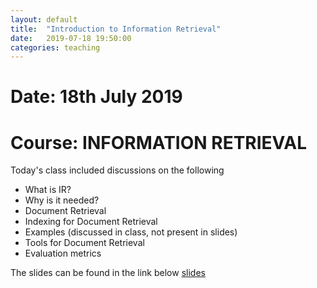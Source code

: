 ```yaml
---
layout: default
title:  "Introduction to Information Retrieval"
date:   2019-07-18 19:50:00
categories: teaching
---
```

# Date: 18th July 2019 
# Course: INFORMATION RETRIEVAL
Today's class included discussions on the following
* What is IR?
* Why is it needed? 
* Document Retrieval
* Indexing for Document Retrieval
* Examples (discussed in class, not present in slides)
* Tools for Document Retrieval
* Evaluation metrics

The slides can be found in the link below
[slides](https://docs.google.com/presentation/d/132OudCPjfCwqqvSygPO423EUvLwQwye0eDbqE6HS5MA/edit?usp=sharing)
